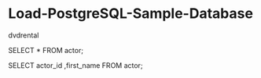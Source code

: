# Load-PostgreSQL-Sample-Database
dvdrental

SELECT * FROM actor;

SELECT actor_id ,first_name FROM actor;

